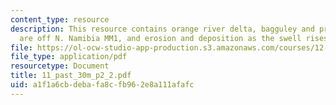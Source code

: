 ```yaml
---
content_type: resource
description: This resource contains orange river delta, bagguley and prosser?s canyons
  are off N. Namibia MM1, and erosion and deposition as the swell rises.
file: https://ol-ocw-studio-app-production.s3.amazonaws.com/courses/12-453-crosby-lectures-in-geology-history-of-africa-fall-2005/a1f1a6cbdebafa8cfb962e8a111afafc_11_past_30m_p2_2.pdf
file_type: application/pdf
resourcetype: Document
title: 11_past_30m_p2_2.pdf
uid: a1f1a6cb-deba-fa8c-fb96-2e8a111afafc
---
```

